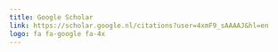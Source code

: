 ```yaml
---
title: Google Scholar
link: https://scholar.google.nl/citations?user=4xmF9_sAAAAJ&hl=en
logo: fa fa-google fa-4x
---
```

